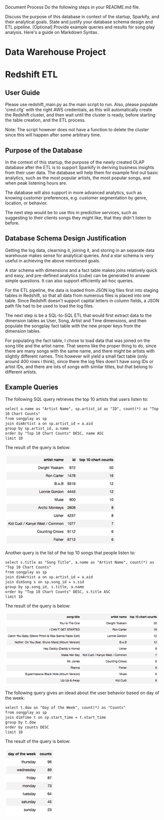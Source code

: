 Document Process
Do the following steps in your README.md file.

Discuss the purpose of this database in context of the startup, Sparkify, and their analytical goals.
State and justify your database schema design and ETL pipeline.
[Optional] Provide example queries and results for song play analysis.
Here's a guide on Markdown Syntax.


# Data Warehouse Project
# Redshift ETL


## User Guide

Please use redshift_main.py as the main script to run. Also, please populate 'cred.cfg' with the right AWS credentials, as this will automatically create the Redshift cluster, and then wait until the cluster is ready, before starting the table creation, and the ETL process.

Note: The script however does not have a function to delete the cluster since this will happen after some arbitrary time.



## Purpose of the Database

In the context of this startup, the purpose of the newly created OLAP database after the ETL is to support Sparkify in deriving business insights from their user data. The database will help them for example find out basic analytics, such as the most popular artists, the most popular songs, and when peak listening hours are. 

The database will also support in more advanced analytics, such as knowing customer preferences, e.g. customer segmentation by genre, location, or behavior. 

The next step would be to use this in predictive services, such as suggesting to their clients songs they might like, that they didn't listen to before. 


## Database Schema Design Justification 

Getting the log data, clearning it, joining it, and storing in an separate data warehouse makes sense for analytical queries. And a star schema is very useful in achieving the above mentioned goals. 

A star schema with dimensions and a fact table makes joins relatively quick and easy, and pre-defined analytics (cube) can be generated to answer simple questions. It can also support efficiently ad-hoc queries.

For the ETL pipeline, the data is loaded from JSON log files first into staging tables in Redshift, so that all data from numerous files is placed into one table. Since Redshift doesn't support capital letters in column fields, a JSON path file had to be used to load the log files. 

The next step is be a SQL-to-SQL ETL that would first extract data to the dimension tables as User, Song, Artist and Time dimensions, and then populate the songplay fact table with the new proper keys from the dimension tables. 

For populating the fact table, I chose to load data that was joined on the song title and the artist name. That seems like the proper thing to do, since there are many songs with the same name, and there might be artists with slightly different names. This however will yield a small fact table (only around 400 rows i think), since there the log files doen't have song IDs or artist IDs, and there are lots of songs with similar titles, but that belong to different artists. 


## Example Queries

The following SQL query retrieves the top 10 artists that users listen to: 

```
select a.name as "Artist Name", sp.artist_id as "ID", count(*) as "Top 10 Chart Counts"
from songplay as sp
join dimArtist a on sp.artist_id = a.aid
group by sp.artist_id, a.name
order by "Top 10 Chart Counts" DESC, name ASC  
limit 10
```
The result of the query is below:

![Top 10 Artists](./imgs/top10artists.png)


Another query is the list of the top 10 songs that people listen to:

```
select s.title as "Song Title", a.name as "Artist Name", count(*) as "Top 10 Chart Counts"
from songplay as sp
join dimArtist a on sp.artist_id = a.aid
join dimSong s on sp.song_id = s.sid
group by sp.song_id, s.title, a.name
order by "Top 10 Chart Counts" DESC, s.title ASC  
limit 10
```

The result of the query is below:

![Top 10 Artists](./imgs/top10songs.png)


The following query gives an idead about the user behavior based on day of the week:

```
select t.dow as "Day of the Week", count(*) as "Counts"
from songplay as sp
join dimTime t on sp.start_time = t.start_time
group by t.dow
order by counts DESC  
limit 10
```

The result of the query is below:

![Top 10 Artists](./imgs/dow.png)


